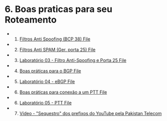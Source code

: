 # 6. Boas praticas para seu Roteamento

* 1. [Filtros Anti Spoofing (BCP 38) File](https://github.com/miguel7penteado/redes/blob/master/BCOP/6_Boas_Praticas_Para_Seu_Roteamento/01-bcp38.pdf)
* 2. [Filtros Anti SPAM (Ger. porta 25) File](https://github.com/miguel7penteado/redes/blob/master/BCOP/6_Boas_Praticas_Para_Seu_Roteamento/02-gerencia_porta_25.pdf)
* 3. [Laboratório 03 - Filtro Anti-Spoofing e Porta 25 File](https://github.com/miguel7penteado/redes/blob/master/BCOP/6_Boas_Praticas_Para_Seu_Roteamento/03-Laboratorio_spoofing_porta_25.pdf)
* 4. [Boas práticas para o BGP File]()
* 5. [Laboratório 04 - eBGP File]()
* 6. [Boas práticas para conexão a um PTT File]()
* 6. [Laboratório 05 - PTT File]()
* 7. [Vídeo - "Sequestro" dos prefixos do YouTube pela Pakistan Telecom]()
